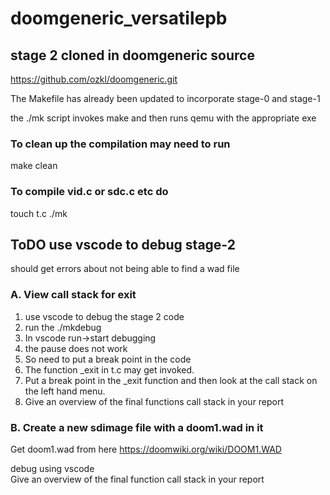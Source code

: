 # doomgeneric_versatilepb
## stage 2 cloned in doomgeneric source

https://github.com/ozkl/doomgeneric.git

The Makefile has already been updated to incorporate stage-0 and stage-1 

the ./mk script invokes make and then runs qemu with the appropriate exe  
### To clean up the compilation may need to run  
make clean
### To compile vid.c or sdc.c etc do
touch t.c 
./mk

## ToDO use vscode to debug stage-2
should get errors about not being able to find a wad file
### A. View call stack for exit
1. use vscode to debug the stage 2 code
2. run the ./mkdebug
3. In vscode run->start debugging
4. the pause does not work
5. So need to put a break point in the code
6. The function _exit in t.c may get invoked.
7. Put a break point in the _exit function and then look at the call stack on the left hand menu.
8. Give an overview of the final functions call stack in your report

### B. Create a new sdimage file with a doom1.wad in it
Get doom1.wad from here 
https://doomwiki.org/wiki/DOOM1.WAD 

debug using vscode  
Give an overview of the final function call stack in your report

